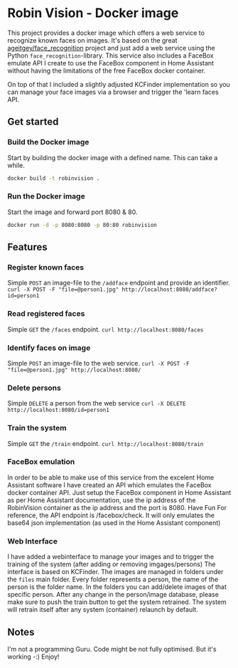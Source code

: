 # Robin Vision - Docker image

This project provides a docker image which offers a web service to recognize known faces on images. It's based on the great [ageitgey/face_recognition](https://github.com/ageitgey/face_recognition) project and just add a web service using the Python `face_recognition`-library. This service also includes a FaceBox emulate API I create to use the FaceBox component in Home Assistant without having the limitations of the free FaceBox docker container.

On top of that I included a slightly adjusted KCFinder implementation so you can manage your face images via a browser and trigger the 'learn faces API.

## Get started

### Build the Docker image

Start by building the docker image with a defined name. This can take a while.

```bash
docker build -t robinvision .
```

### Run the Docker image

Start the image and forward port 8080 & 80.

```bash
docker run -d -p 8080:8080 -p 80:80 robinvision
```

## Features

### Register known faces

Simple `POST` an image-file to the `/addface` endpoint and provide an identifier.
`curl -X POST -F "file=@person1.jpg" http://localhost:8080/addface?id=person1`

### Read registered faces

Simple `GET` the `/faces` endpoint.
`curl http://localhost:8080/faces`

### Identify faces on image

Simple `POST` an image-file to the web service.
`curl -X POST -F "file=@person1.jpg" http://localhost:8080/`

### Delete persons
Simple `DELETE` a person from the web service
`curl -X DELETE http://localhost:8080/id=person1`

### Train the system

Simple `GET` the `/train` endpoint.
`curl http://localhost:8080/train`

### FaceBox emulation

In order to be able to make use of this service from the excelent Home Assistant software I have created an API which emulates the FaceBox docker container API. 
Just setup the FaceBox component in Home Assistant as per Home Assistant documentation, use the ip address of the RobinVision container as the ip address and the port is 8080. Have Fun
For reference, the API endpoint is /facebox/check. It will only emulates the base64 json implementation (as used in the Home Assistant component)



### Web Interface

I have added a webinterface to manage your images and to trigger the training of the system (after adding or removing imgages/persons)
The interface is based on KCFinder. The images are managed in folders under the `files` main folder. Every folder represents a person, the name of the person is the folder name. In the folders you can add/delete images of that specific person. After any change in the person/image database, please make sure to push the train button to get the system retrained. The system will retrain itself after any system (container) relaunch by default.


## Notes

I'm not a programming Guru. Code might be not fully optimised. But it's working -:)
Enjoy!
